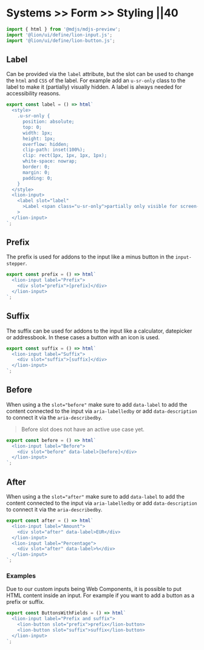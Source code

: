 # Systems >> Form >> Styling ||40

```js script
import { html } from '@mdjs/mdjs-preview';
import '@lion/ui/define/lion-input.js';
import '@lion/ui/define/lion-button.js';
```

## Label

Can be provided via the `label` attribute, but the slot can be used to change the `html` and `CSS` of the label.
For example add an `u-sr-only` class to the label to make it (partially) visually hidden.
A label is always needed for accessibility reasons.

```js preview-story
export const label = () => html`
  <style>
    .u-sr-only {
      position: absolute;
      top: 0;
      width: 1px;
      height: 1px;
      overflow: hidden;
      clip-path: inset(100%);
      clip: rect(1px, 1px, 1px, 1px);
      white-space: nowrap;
      border: 0;
      margin: 0;
      padding: 0;
    }
  </style>
  <lion-input>
    <label slot="label"
      >Label <span class="u-sr-only">partially only visible for screen-readers</span></label
    >
  </lion-input>
`;
```

## Prefix

The prefix is used for addons to the input like a minus button in the `input-stepper`.

```js preview-story
export const prefix = () => html`
  <lion-input label="Prefix">
    <div slot="prefix">[prefix]</div>
  </lion-input>
`;
```

## Suffix

The suffix can be used for addons to the input like a calculator, datepicker or addressbook.
In these cases a button with an icon is used.

```js preview-story
export const suffix = () => html`
  <lion-input label="Suffix">
    <div slot="suffix">[suffix]</div>
  </lion-input>
`;
```

## Before

When using a the `slot="before"` make sure to add `data-label` to add the content connected to the input via `aria-labelledby` or add `data-description` to connect it via the `aria-describedby`.

> Before slot does not have an active use case yet.

```js preview-story
export const before = () => html`
  <lion-input label="Before">
    <div slot="before" data-label>[before]</div>
  </lion-input>
`;
```

## After

When using a the `slot="after"` make sure to add `data-label` to add the content connected to the input via `aria-labelledby` or add `data-description` to connect it via the `aria-describedby`.

```js preview-story
export const after = () => html`
  <lion-input label="Amount">
    <div slot="after" data-label>EUR</div>
  </lion-input>
  <lion-input label="Percentage">
    <div slot="after" data-label>%</div>
  </lion-input>
`;
```

### Examples

Due to our custom inputs being Web Components, it is possible to put HTML content inside an input. For example if you want to add a button as a prefix or suffix.

```js preview-story
export const ButtonsWithFields = () => html`
  <lion-input label="Prefix and suffix">
    <lion-button slot="prefix">prefix</lion-button>
    <lion-button slot="suffix">suffix</lion-button>
  </lion-input>
`;
```
